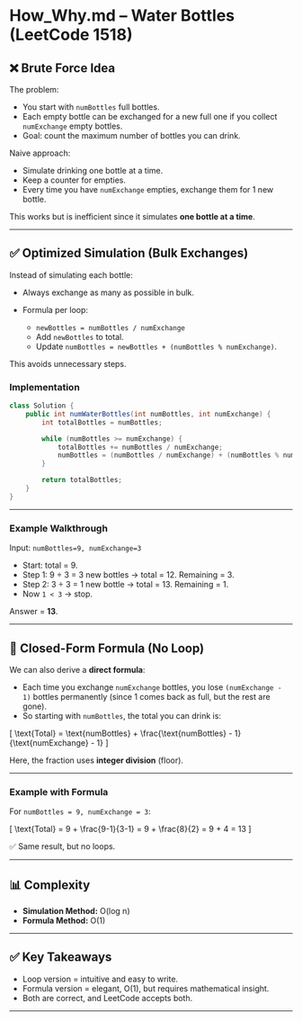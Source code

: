 # How_Why.md – Water Bottles (LeetCode 1518)

## ❌ Brute Force Idea

The problem:

* You start with `numBottles` full bottles.
* Each empty bottle can be exchanged for a new full one if you collect `numExchange` empty bottles.
* Goal: count the maximum number of bottles you can drink.

Naive approach:

* Simulate drinking one bottle at a time.
* Keep a counter for empties.
* Every time you have `numExchange` empties, exchange them for 1 new bottle.

This works but is inefficient since it simulates **one bottle at a time**.

---

## ✅ Optimized Simulation (Bulk Exchanges)

Instead of simulating each bottle:

* Always exchange as many as possible in bulk.
* Formula per loop:

  * `newBottles = numBottles / numExchange`
  * Add `newBottles` to total.
  * Update `numBottles = newBottles + (numBottles % numExchange)`.

This avoids unnecessary steps.

### Implementation

```java
class Solution {
    public int numWaterBottles(int numBottles, int numExchange) {
        int totalBottles = numBottles;

        while (numBottles >= numExchange) {
            totalBottles += numBottles / numExchange;
            numBottles = (numBottles / numExchange) + (numBottles % numExchange);
        }

        return totalBottles;
    }
}
```

---

### Example Walkthrough

Input: `numBottles=9, numExchange=3`

* Start: total = 9.
* Step 1: 9 ÷ 3 = 3 new bottles → total = 12.
  Remaining = 3.
* Step 2: 3 ÷ 3 = 1 new bottle → total = 13.
  Remaining = 1.
* Now `1 < 3` → stop.

Answer = **13**.

---

## 🔢 Closed-Form Formula (No Loop)

We can also derive a **direct formula**:

* Each time you exchange `numExchange` bottles, you lose `(numExchange - 1)` bottles permanently (since 1 comes back as full, but the rest are gone).
* So starting with `numBottles`, the total you can drink is:

[
\text{Total} = \text{numBottles} + \frac{\text{numBottles} - 1}{\text{numExchange} - 1}
]

Here, the fraction uses **integer division** (floor).

---

### Example with Formula

For `numBottles = 9, numExchange = 3`:

[
\text{Total} = 9 + \frac{9-1}{3-1} = 9 + \frac{8}{2} = 9 + 4 = 13
]

✅ Same result, but no loops.

---

## 📊 Complexity

* **Simulation Method:** O(log n)
* **Formula Method:** O(1)

---

## ✅ Key Takeaways

* Loop version = intuitive and easy to write.
* Formula version = elegant, O(1), but requires mathematical insight.
* Both are correct, and LeetCode accepts both.

---


